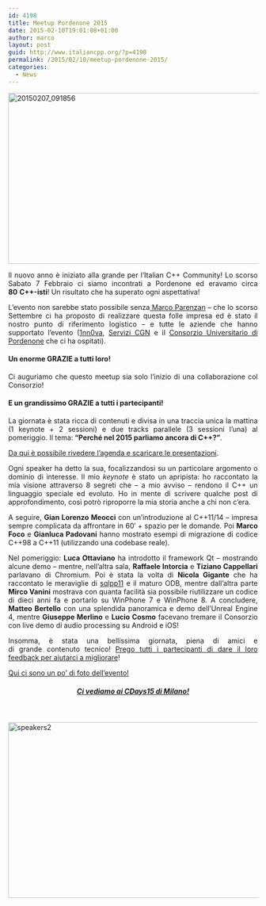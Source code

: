 ```yaml
---
id: 4198
title: Meetup Pordenone 2015
date: 2015-02-10T19:01:08+01:00
author: marco
layout: post
guid: http://www.italiancpp.org/?p=4198
permalink: /2015/02/10/meetup-pordenone-2015/
categories:
  - News
---
```

<p style="text-align: justify;">
  <a href="http://www.italiancpp.org/wp-content/uploads/2014/11/20150207_091856.jpg"><img loading="lazy" class="aligncenter wp-image-4199" src="http://www.italiancpp.org/wp-content/uploads/2014/11/20150207_091856-1024x576.jpg" alt="20150207_091856" width="600" height="345" /></a>
</p>

<p style="text-align: justify;">
  Il nuovo anno è iniziato alla grande per l&#8217;Italian C++ Community! Lo scorso Sabato 7 Febbraio ci siamo incontrati a Pordenone ed eravamo circa <strong>80</strong> <strong>C++-isti</strong>! Un risultato che ha superato ogni aspettativa!
</p>

<p style="text-align: justify;">
  L&#8217;evento non sarebbe stato possibile senza<a href="https://it.linkedin.com/in/marcoparenzan" target="_blank"> Marco Parenzan</a> &#8211; che lo scorso Settembre ci ha proposto di realizzare questa folle impresa ed è stato il nostro punto di riferimento logistico &#8211; e tutte le aziende che hanno supportato l&#8217;evento (<a href="http://innovazionefvg.net" target="_blank">1nn0va</a>, <a href="http://www.cgn.it/" target="_blank">Servizi CGN</a> e il <a href="http://www.unipordenone.it/" target="_blank">Consorzio Universitario di Pordenone</a> che ci ha ospitati).
</p>

<h4 style="text-align: justify;">
  Un enorme GRAZIE a tutti loro!
</h4>

<p style="text-align: justify;">
  Ci auguriamo che questo meetup sia solo l&#8217;inizio di una collaborazione col Consorzio!
</p>

<h4 style="text-align: justify;">
  E un grandissimo GRAZIE a tutti i partecipanti!
</h4>

<p style="text-align: justify;">
  La giornata è stata ricca di contenuti e divisa in una traccia unica la mattina (1 keynote + 2 sessioni) e due tracks parallele (3 sessioni l&#8217;una) al pomeriggio. Il tema:<strong> &#8220;Perché nel 2015 parliamo ancora di C++?&#8221;</strong>.
</p>

<p style="text-align: justify;">
  <a href="http://www.italiancpp.org/event/meetup-pordenone-2015/" target="_blank">Da qui è possibile rivedere l&#8217;agenda e scaricare le presentazioni</a>.
</p>

<p style="text-align: justify;">
  Ogni speaker ha detto la sua, focalizzandosi su un particolare argomento o dominio di interesse. Il mio <em>keynote</em> è stato un apripista: ho raccontato la mia visione attraverso 8 segreti che &#8211; a mio avviso &#8211; rendono il C++ un linguaggio speciale ed evoluto. Ho in mente di scrivere qualche post di approfondimento, così potrò riproporre la mia storia anche a chi non c&#8217;era.
</p>

<p style="text-align: justify;">
  A seguire, <strong>Gian Lorenzo Meocci</strong> con un&#8217;introduzione al C++11/14 &#8211; impresa sempre complicata da affrontare in 60&#8242; + spazio per le domande. Poi <strong>Marco Foco</strong> e <strong>Gianluca Padovani</strong> hanno mostrato esempi di migrazione di codice C++98 a C++11 (utilizzando una codebase reale).
</p>

<p style="text-align: justify;">
  Nel pomeriggio: <strong>Luca Ottaviano</strong> ha introdotto il framework Qt &#8211; mostrando alcune demo &#8211; mentre, nell&#8217;altra sala, <strong>Raffaele Intorcia</strong> e <strong>Tiziano Cappellari</strong> parlavano di Chromium. Poi è stata la volta di <strong>Nicola Gigante</strong> che ha raccontato le meraviglie di <a href="https://github.com/rbock/sqlpp11" target="_blank">sqlpp11</a> e il maturo ODB, mentre dall&#8217;altra parte <strong>Mirco Vanini</strong> mostrava con quanta facilità sia possibile riutilizzare un codice di dieci anni fa e portarlo su WinPhone 7 e WinPhone 8. A concludere, <strong>Matteo Bertello</strong> con una splendida panoramica e demo dell&#8217;Unreal Engine 4, mentre <strong>Giuseppe Merlino</strong> e <strong>Lucio Cosmo</strong> facevano tremare il Consorzio con live demo di audio processing su Android e iOS!
</p>

<p style="text-align: justify;">
  Insomma, è stata una bellissima giornata, piena di amici e di grande contenuto tecnico! <a href="https://joind.in/event/view/3228" target="_blank">Prego tutti i partecipanti di dare il loro feedback per aiutarci a migliorare</a>!
</p>

<p style="text-align: justify;">
  <a href="https://www.facebook.com/photo.php?fbid=10153119575291057&set=oa.585553418246317&type=1&theater" target="_blank">Qui ci sono un po&#8217; di foto dell&#8217;evento!</a>
</p>

<h5 style="text-align: center;">
  <a href="http://www.italiancpp.org/event/community-days-2015/" target="_blank">Ci vediamo ai CDays15 di Milano!</a>
</h5>

<span style="color: #ffffff;"> </span>

[<img loading="lazy" class="aligncenter wp-image-4205 " src="http://www.italiancpp.org/wp-content/uploads/2015/02/speakers2.jpg" alt="speakers2" width="631" height="355" srcset="http://192.168.64.2/wordpress/wp-content/uploads/2015/02/speakers2.jpg 1024w, http://192.168.64.2/wordpress/wp-content/uploads/2015/02/speakers2-300x168.jpg 300w, http://192.168.64.2/wordpress/wp-content/uploads/2015/02/speakers2-600x337.jpg 600w, http://192.168.64.2/wordpress/wp-content/uploads/2015/02/speakers2-250x140.jpg 250w" sizes="(max-width: 631px) 100vw, 631px" />](http://www.italiancpp.org/wp-content/uploads/2015/02/speakers2.jpg)